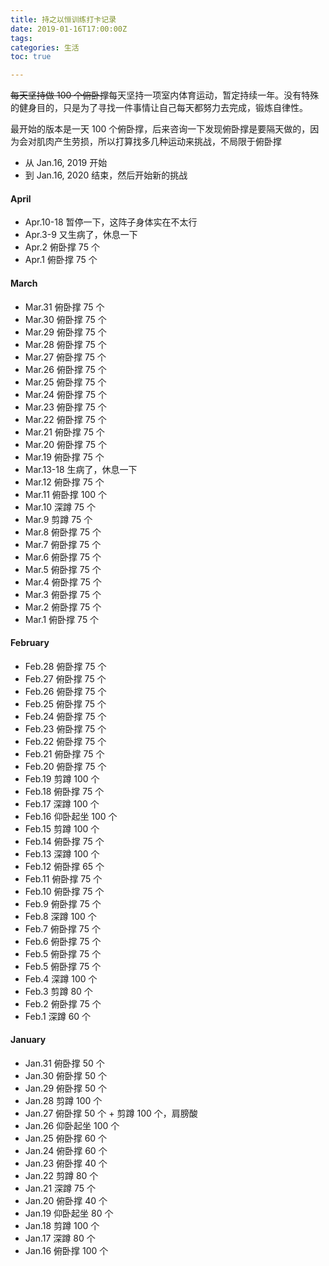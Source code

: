 ```yaml
---
title: 持之以恒训练打卡记录
date: 2019-01-16T17:00:00Z
tags:
categories: 生活
toc: true

---
```


<del>每天坚持做 100 个俯卧撑</del>每天坚持一项室内体育运动，暂定持续一年。没有特殊的健身目的，只是为了寻找一件事情让自己每天都努力去完成，锻炼自律性。

最开始的版本是一天 100 个俯卧撑，后来咨询一下发现俯卧撑是要隔天做的，因为会对肌肉产生劳损，所以打算找多几种运动来挑战，不局限于俯卧撑
<!-- more -->

* 从 Jan.16, 2019 开始
* 到 Jan.16, 2020 结束，然后开始新的挑战

#### April
* Apr.10-18 暂停一下，这阵子身体实在不太行
* Apr.3-9 又生病了，休息一下
* Apr.2 俯卧撑 75 个
* Apr.1 俯卧撑 75 个

#### March
* Mar.31 俯卧撑 75 个
* Mar.30 俯卧撑 75 个
* Mar.29 俯卧撑 75 个
* Mar.28 俯卧撑 75 个
* Mar.27 俯卧撑 75 个
* Mar.26 俯卧撑 75 个
* Mar.25 俯卧撑 75 个
* Mar.24 俯卧撑 75 个
* Mar.23 俯卧撑 75 个
* Mar.22 俯卧撑 75 个
* Mar.21 俯卧撑 75 个
* Mar.20 俯卧撑 75 个
* Mar.19 俯卧撑 75 个
* Mar.13-18 生病了，休息一下
* Mar.12 俯卧撑 75 个
* Mar.11 俯卧撑 100 个
* Mar.10 深蹲 75 个
* Mar.9 剪蹲 75 个
* Mar.8 俯卧撑 75 个
* Mar.7 俯卧撑 75 个
* Mar.6 俯卧撑 75 个
* Mar.5 俯卧撑 75 个
* Mar.4 俯卧撑 75 个
* Mar.3 俯卧撑 75 个
* Mar.2 俯卧撑 75 个
* Mar.1 俯卧撑 75 个

#### February
* Feb.28 俯卧撑 75 个
* Feb.27 俯卧撑 75 个
* Feb.26 俯卧撑 75 个
* Feb.25 俯卧撑 75 个
* Feb.24 俯卧撑 75 个
* Feb.23 俯卧撑 75 个
* Feb.22 俯卧撑 75 个
* Feb.21 俯卧撑 75 个
* Feb.20 俯卧撑 75 个
* Feb.19 剪蹲 100 个
* Feb.18 俯卧撑 75 个
* Feb.17 深蹲 100 个
* Feb.16 仰卧起坐 100 个
* Feb.15 剪蹲 100 个
* Feb.14 俯卧撑 75 个
* Feb.13 深蹲 100 个
* Feb.12 俯卧撑 65 个
* Feb.11 俯卧撑 75 个
* Feb.10 俯卧撑 75 个
* Feb.9 俯卧撑 75 个
* Feb.8 深蹲 100 个
* Feb.7 俯卧撑 75 个
* Feb.6 俯卧撑 75 个
* Feb.5 俯卧撑 75 个
* Feb.5 俯卧撑 75 个
* Feb.4 深蹲 100 个
* Feb.3 剪蹲 80 个
* Feb.2 俯卧撑 75 个
* Feb.1 深蹲 60 个


#### January
* Jan.31 俯卧撑 50 个
* Jan.30 俯卧撑 50 个
* Jan.29 俯卧撑 50 个
* Jan.28 剪蹲 100 个
* Jan.27 俯卧撑 50 个 + 剪蹲 100 个，肩膀酸
* Jan.26 仰卧起坐 100 个
* Jan.25 俯卧撑 60 个
* Jan.24 俯卧撑 60 个
* Jan.23 俯卧撑 40 个
* Jan.22 剪蹲 80 个
* Jan.21 深蹲 75 个
* Jan.20 俯卧撑 40 个
* Jan.19 仰卧起坐 80 个
* Jan.18 剪蹲 100 个
* Jan.17 深蹲 80 个
* Jan.16 俯卧撑 100 个
